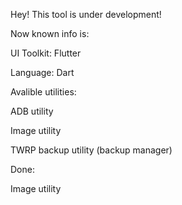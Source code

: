 Hey! This tool is under development!



Now known info is:

UI Toolkit: Flutter

Language: Dart



Avalible utilities:

ADB utility

Image utility

TWRP backup utility (backup manager)



Done:

Image utility
